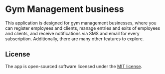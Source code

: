 # Gym Management business
This application is designed for gym management businesses, where you can register employees and clients, manage entries and exits of employees and clients, and receive notifications via SMS and email for every subscription. Additionally, there are many other features to explore. 

## License

The app is open-sourced software licensed under the [MIT license](https://opensource.org/licenses/MIT).
